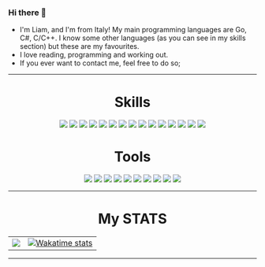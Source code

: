 ### Hi there 👋

<!--
**liamtoaldo/liamtoaldo** is a ✨ _special_ ✨ repository because its `README.md` (this file) appears on your GitHub profile.

Here are some ideas to get you started:

- 🔭 I’m currently working on ...
- 🌱 I’m currently learning ...
- 👯 I’m looking to collaborate on ...
- 🤔 I’m looking for help with ...
- 💬 Ask me about ...
- 📫 How to reach me: ...
- ⚡ Fun fact: ...
-->
+ I'm Liam, and I'm from Italy! My main programming languages are Go, C#, C/C++. I know some other languages (as you can see in my skills section) but these are my favourites.
+ I love reading, programming and working out.
+ If you ever want to contact me, feel free to do so;
---

<h1 align="center">Skills</h1>
<div align="center">
  <img src="https://img.shields.io/badge/go%20-%23323330.svg?&style=for-the-badge&logo=go&logoColor=%23F7DF1E"/>
  <img src="https://img.shields.io/badge/C/C++%20-%23323330.svg?&style=for-the-badge&logo=cplusplus&logoColor=blue"/>
  <img src="https://img.shields.io/badge/CSHARP%20-%23323330.svg?&style=for-the-badge&logo=c-sharp&logoColor=magenta"/>
  <img src="https://img.shields.io/badge/swift%20-%23323330.svg?&style=for-the-badge&logo=swift&logoColor=orange"/>
  <img src="https://img.shields.io/badge/assembly%20-%23323330.svg?&style=for-the-badge&logo=automatic&logoColor=white"/>
  <img src="https://img.shields.io/badge/git%20-%23323330.svg?&style=for-the-badge&logo=git&logoColor=orange"/>
  <img src="https://img.shields.io/badge/HTML5%20-%23323330?style=for-the-badge&logo=html5&logoColor=orange"/>
  <img src="https://img.shields.io/badge/CSS3%20-%23323330?style=for-the-badge&logo=css3&logoColor=blue"/>
  <img src="https://img.shields.io/badge/Markdown%20-%23323330?style=for-the-badge&logo=markdown&logoColor=white"/>
  <img src="https://img.shields.io/badge/github%20-%23323330.svg?&style=for-the-badge&logo=github&logoColor=white"/>
  <img src="https://img.shields.io/badge/dart%20-%23323330.svg?&style=for-the-badge&logo=dart&logoColor=cyan"/>
  <img src="https://img.shields.io/badge/python%20-%23323330.svg?&style=for-the-badge&logo=python&logoColor=green"/>
  <img src="https://img.shields.io/badge/SQL%20-%23323330.svg?&style=for-the-badge&logo=mysql&logoColor=blue"/>
  <img src="https://img.shields.io/badge/java%20-%23323330.svg?&style=for-the-badge&logo=openjdk&logoColor=orange"/>
  <img src="https://img.shields.io/badge/php%20-%23323330.svg?&style=for-the-badge&logo=php&logoColor=blue"/>

</div>
<h1 align="center">Tools</h1>
<div align="center">
  <img src="https://img.shields.io/static/v1?label=IDE&message=GoLand&color=blue&logo=intellij-idea&style=for-the-badge&logoColor=coral">
  <img src="https://img.shields.io/static/v1?label=IDE&message=CLion&color=yellow&logo=intellij-idea&style=for-the-badge&logoColor=coral">
  <img src="https://img.shields.io/static/v1?label=IDE&message=Android Studio&color=blue&logo=android&style=for-the-badge&logoColor=green">
  <img src="https://img.shields.io/static/v1?label=Distro&message=Artix&color=blue&logo=artix-linux&style=for-the-badge&logoColor=white">
  <img src="https://img.shields.io/static/v1?label=Shell&message=BASH&color=black&logo=powershell&style=for-the-badge&logoColor=white">
  <img src="https://img.shields.io/static/v1?label=Editor&message=VIM&color=cyan&logo=vim&style=for-the-badge&logoColor=green">
  <img src="https://img.shields.io/static/v1?label=Editor&message=Codium&color=blue&logo=visualstudiocode&style=for-the-badge&logoColor=cyan">
  <img src="https://img.shields.io/static/v1?&label=Software&message=Visual%20Studio&color=purple&logo=visual-studio&style=for-the-badge&logoColor=light%20blue">
  <img src="https://img.shields.io/static/v1?&label=Browser&message=Waterfox&color=blue&logo=firefox&style=for-the-badge&logoColor=yellow">
  <img src="https://img.shields.io/static/v1?label=Framework&message=Flutter&color=blue&logo=flutter&style=for-the-badge&logoColor=cyan">
</div>

---

<h1 align="center">My STATS</h1>
<table style="border: 0;">
  <tr>
    <td style="border: 0;">
      <a href="https://github.com/liamtoaldo/liamtoaldo">
        <img align="center" src="https://github-readme-stats.vercel.app/api/top-langs/?username=liamtoaldo&hide_border=true&theme=radical"/>
      </a>
    </td>
    <td style="border: 0;">
      <a href="https://github.com/liamtoaldo/liamtoaldo">
        <img src="https://github-readme-stats.vercel.app/api/wakatime?username=liam&langs_count=5&theme=radical" alt="Wakatime stats">
      </a>
    </td>
  </tr>
</table>

---

